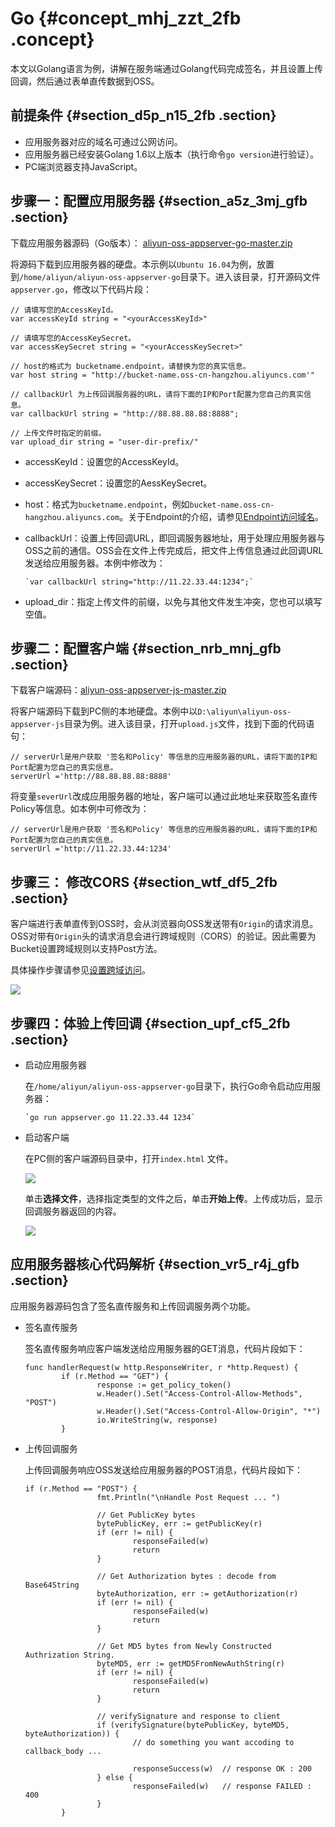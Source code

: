 # Go {#concept_mhj_zzt_2fb .concept}

本文以Golang语言为例，讲解在服务端通过Golang代码完成签名，并且设置上传回调，然后通过表单直传数据到OSS。

## 前提条件 {#section_d5p_n15_2fb .section}

-   应用服务器对应的域名可通过公网访问。
-   应用服务器已经安装Golang 1.6以上版本（执行命令`go version`进行验证）。
-   PC端浏览器支持JavaScript。

## 步骤一：配置应用服务器 {#section_a5z_3mj_gfb .section}

下载应用服务器源码（Go版本）： [aliyun-oss-appserver-go-master.zip](http://docs-aliyun.cn-hangzhou.oss.aliyun-inc.com/assets/attach/86983/APP_zh/1538029675267/aliyun-oss-appserver-go-master.zip)

将源码下载到应用服务器的硬盘。本示例以`Ubuntu 16.04`为例，放置到`/home/aliyun/aliyun-oss-appserver-go`目录下。进入该目录，打开源码文件`appserver.go`，修改以下代码片段：

```
// 请填写您的AccessKeyId。
var accessKeyId string = "<yourAccessKeyId>"

// 请填写您的AccessKeySecret。
var accessKeySecret string = "<yourAccessKeySecret>"

// host的格式为 bucketname.endpoint，请替换为您的真实信息。
var host string = "http://bucket-name.oss-cn-hangzhou.aliyuncs.com'"

// callbackUrl 为上传回调服务器的URL，请将下面的IP和Port配置为您自己的真实信息。
var callbackUrl string = "http://88.88.88.88:8888";

// 上传文件时指定的前缀。
var upload_dir string = "user-dir-prefix/"
```

-   accessKeyId：设置您的AccessKeyId。
-   accessKeySecret：设置您的AessKeySecret。
-   host：格式为`bucketname.endpoint`，例如`bucket-name.oss-cn-hangzhou.aliyuncs.com`。关于Endpoint的介绍，请参见[Endpoint访问域名](../../../../cn.zh-CN/开发指南/基本概念介绍.md#section_t3j_nmt_tdb)。
-   callbackUrl：设置上传回调URL，即回调服务器地址，用于处理应用服务器与OSS之前的通信。OSS会在文件上传完成后，把文件上传信息通过此回调URL发送给应用服务器。本例中修改为：

    ```
    `var callbackUrl string="http://11.22.33.44:1234";`
    ```

-   upload\_dir：指定上传文件的前缀，以免与其他文件发生冲突，您也可以填写空值。

## 步骤二：配置客户端 {#section_nrb_mnj_gfb .section}

下载客户端源码：[aliyun-oss-appserver-js-master.zip](http://docs-aliyun.cn-hangzhou.oss.aliyun-inc.com/assets/attach/86983/APP_zh/1537971352825/aliyun-oss-appserver-js-master.zip) 

将客户端源码下载到PC侧的本地硬盘。本例中以`D:\aliyun\aliyun-oss-appserver-js`目录为例。进入该目录，打开`upload.js`文件，找到下面的代码语句：

```
// serverUrl是用户获取 '签名和Policy' 等信息的应用服务器的URL，请将下面的IP和Port配置为您自己的真实信息。
serverUrl ='http://88.88.88.88:8888'
```

将变量`severUrl`改成应用服务器的地址，客户端可以通过此地址来获取签名直传Policy等信息。如本例中可修改为：

```
// serverUrl是用户获取 '签名和Policy' 等信息的应用服务器的URL，请将下面的IP和Port配置为您自己的真实信息。
serverUrl ='http://11.22.33.44:1234'
```

## 步骤三： 修改CORS {#section_wtf_df5_2fb .section}

客户端进行表单直传到OSS时，会从浏览器向OSS发送带有`Origin`的请求消息。OSS对带有`Origin`头的请求消息会进行跨域规则（CORS）的验证。因此需要为Bucket设置跨域规则以支持Post方法。

具体操作步骤请参见[设置跨域访问](../../../../cn.zh-CN/控制台用户指南/管理存储空间/设置跨域访问.md#)。

![](http://static-aliyun-doc.oss-cn-hangzhou.aliyuncs.com/assets/img/21672/153811350612308_zh-CN.png)

## 步骤四：体验上传回调 {#section_upf_cf5_2fb .section}

-   启动应用服务器

    在`/home/aliyun/aliyun-oss-appserver-go`目录下，执行Go命令启动应用服务器：

    ```
    `go run appserver.go 11.22.33.44 1234`
    ```

-   启动客户端

    在PC侧的客户端源码目录中，打开`index.html` 文件。

    ![](http://static-aliyun-doc.oss-cn-hangzhou.aliyuncs.com/assets/img/21672/153811350612306_zh-CN.png)

    单击**选择文件**，选择指定类型的文件之后，单击**开始上传**。上传成功后，显示回调服务器返回的内容。

    ![](http://static-aliyun-doc.oss-cn-hangzhou.aliyuncs.com/assets/img/21672/153811350612309_zh-CN.png)


## 应用服务器核心代码解析 {#section_vr5_r4j_gfb .section}

应用服务器源码包含了签名直传服务和上传回调服务两个功能。

-   签名直传服务

    签名直传服务响应客户端发送给应用服务器的GET消息，代码片段如下：

    ```
    func handlerRequest(w http.ResponseWriter, r *http.Request) {   
            if (r.Method == "GET") {
                    response := get_policy_token()
                    w.Header().Set("Access-Control-Allow-Methods", "POST")
                    w.Header().Set("Access-Control-Allow-Origin", "*")
                    io.WriteString(w, response)
    		}
    ```

-   上传回调服务

    上传回调服务响应OSS发送给应用服务器的POST消息，代码片段如下：

    ```
    if (r.Method == "POST") {
                    fmt.Println("\nHandle Post Request ... ")
    
                    // Get PublicKey bytes
                    bytePublicKey, err := getPublicKey(r)
                    if (err != nil) {
                            responseFailed(w)
                            return
                    }
    
                    // Get Authorization bytes : decode from Base64String
                    byteAuthorization, err := getAuthorization(r)
                    if (err != nil) {
                            responseFailed(w)
                            return
                    }
    
                    // Get MD5 bytes from Newly Constructed Authrization String. 
                    byteMD5, err := getMD5FromNewAuthString(r)
                    if (err != nil) {
                            responseFailed(w)
                            return
                    }
    
                    // verifySignature and response to client 
                    if (verifySignature(bytePublicKey, byteMD5, byteAuthorization)) {
                            // do something you want accoding to callback_body ...
    
                            responseSuccess(w)  // response OK : 200  
                    } else {
                            responseFailed(w)   // response FAILED : 400 
                    }
            }
    ```


